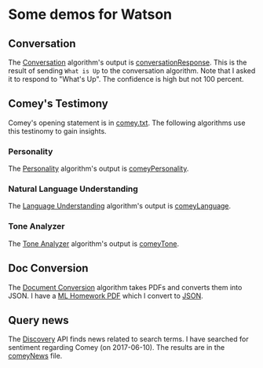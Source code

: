 # Some demos for Watson

## Conversation

The [Conversation](https://www.ibm.com/watson/developercloud/conversation.html) algorithm's output is [conversationResponse](./conversationResponse.json).  This is the result of sending `What is Up` to the conversation algorithm.  Note that I asked it to respond to "What's Up".  The confidence is high but not 100 percent.

## Comey's Testimony
Comey's opening statement is in [comey.txt](./comey.txt).  The following algorithms use this testinomy to gain insights.

### Personality

The [Personality](https://www.ibm.com/watson/developercloud/personality-insights.html) algorithm's output is [comeyPersonality](./comeyPersonality.json).

### Natural Language Understanding

The [Language Understanding](https://www.ibm.com/watson/developercloud/natural-language-understanding.html) algorithm's output is [comeyLanguage](./comeyLanguage.json).

### Tone Analyzer

The [Tone Analyzer](https://www.ibm.com/watson/developercloud/tone-analyzer.html) algorithm's output is [comeyTone](./comeyTone.json).

## Doc Conversion

The [Document Conversion](https://www.ibm.com/watson/developercloud/document-conversion.html) algorithm takes PDFs and converts them into JSON.  I have a [ML Homework PDF](./ex7.pdf) which I convert to [JSON](./ex7.json).

## Query news

The [Discovery](https://www.ibm.com/watson/developercloud/discovery-news.html) API finds news related to search terms.  I have searched for sentiment regarding Comey (on 2017-06-10).  The results are in the [comeyNews](./comeyNews.json) file.